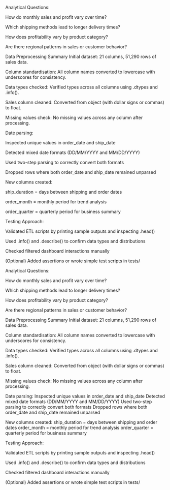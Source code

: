 Analytical Questions:

How do monthly sales and profit vary over time?

Which shipping methods lead to longer delivery times?

How does profitability vary by product category?

Are there regional patterns in sales or customer behavior?


Data Preprocessing Summary
Initial dataset:
21 columns, 51,290 rows of sales data.

Column standardisation:
All column names converted to lowercase with underscores for consistency.

Data types checked:
Verified types across all columns using .dtypes and .info().

Sales column cleaned:
Converted from object (with dollar signs or commas) to float.

Missing values check:
No missing values across any column after processing.

Date parsing:

Inspected unique values in order_date and ship_date

Detected mixed date formats (DD/MM/YYYY and MM/DD/YYYY)

Used two-step parsing to correctly convert both formats

Dropped rows where both order_date and ship_date remained unparsed

New columns created:

ship_duration = days between shipping and order dates

order_month = monthly period for trend analysis

order_quarter = quarterly period for business summary


Testing Approach:

Validated ETL scripts by printing sample outputs and inspecting .head()

Used .info() and .describe() to confirm data types and distributions

Checked filtered dashboard interactions manually

(Optional) Added assertions or wrote simple test scripts in tests/


Analytical Questions:

How do monthly sales and profit vary over time?

Which shipping methods lead to longer delivery times?

How does profitability vary by product category?

Are there regional patterns in sales or customer behavior?

Data Preprocessing Summary
Initial dataset:
21 columns, 51,290 rows of sales data.

Column standardisation:
All column names converted to lowercase with underscores for consistency.

Data types checked:
Verified types across all columns using .dtypes and .info().

Sales column cleaned:
Converted from object (with dollar signs or commas) to float.

Missing values check:
No missing values across any column after processing.

Date parsing:
Inspected unique values in order_date and ship_date
Detected mixed date formats (DD/MM/YYYY and MM/DD/YYYY)
Used two-step parsing to correctly convert both formats
Dropped rows where both order_date and ship_date remained unparsed

New columns created:
ship_duration = days between shipping and order dates
order_month = monthly period for trend analysis
order_quarter = quarterly period for business summary

Testing Approach:

Validated ETL scripts by printing sample outputs and inspecting .head()

Used .info() and .describe() to confirm data types and distributions

Checked filtered dashboard interactions manually

(Optional) Added assertions or wrote simple test scripts in tests/